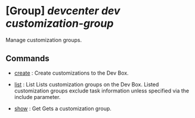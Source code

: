 # [Group] _devcenter dev customization-group_

Manage customization groups.

## Commands

- [create](/Commands/devcenter/dev/customization-group/_create.md)
: Create customizations to the Dev Box.

- [list](/Commands/devcenter/dev/customization-group/_list.md)
: List  Lists customization groups on the Dev Box. Listed customization groups exclude 
  task information unless specified via the include parameter.

- [show](/Commands/devcenter/dev/customization-group/_show.md)
: Get  Gets a customization group.
